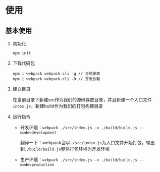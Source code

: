 # 使用

## 基本使用

1. 初始化

   ```
   npm init
   ```

2. 下载代码包

   ```
   npm i webpack webpack-cli -g // 全局安装
   npm i webpack webpack-cli -D // 开发依赖
   ```

3. 建立目录

   在当前目录下新建src作为我们的源码存放目录，并且新建一个入口文件`index.js`，新建build作为我们的打包构建目录

4. 运行指令

   - 开发环境：`webpack ./src/index.js -o ./build/build.js --mode=development`

     翻译一下：webpack会以`./src/index.js`为入口文件开始打包，输出到`./build/build.js`整体打包环境为开发环境

   - 生产环境：`webpack ./src/index.js -o ./build/build.js --mode=production`



